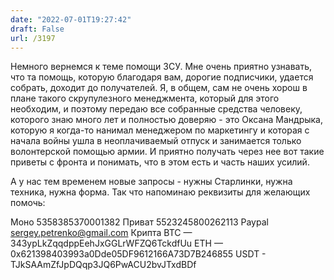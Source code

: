 ```yaml
---
date: "2022-07-01T19:27:42"
draft: False
url: /3197
---
```


Немного вернемся к теме помощи ЗСУ. Мне очень приятно узнавать, что та помощь, которую благодаря вам, дорогие подписчики, удается собрать, доходит до получателей. Я, в общем, сам не очень хорош в плане такого скрупулезного менеджмента, который для этого необходим, и поэтому передаю все собранные средства человеку, которого знаю много лет и полностью доверяю - это Оксана Мандрыка, которую я когда-то нанимал менеджером по маркетингу и которая с начала войны ушла в неоплачиваемый отпуск и занимается только волонтерской помощью армии. И приятно получать через нее вот такие приветы с фронта и понимать, что в этом есть и часть наших усилий.

А у нас тем временем новые запросы - нужны Старлинки, нужна техника, нужна форма. Так что напоминаю реквизиты для желающих помочь:

Моно 5358385370001382
Приват 5523245800262113
Paypal sergey.petrenko@gmail.com
Крипта 
BTC — 343ypLkZqqdppEehJxGGLrWFZQ6TckdfUu
ETH — 0x621398403993a0Dde05DF9612166A73D7B246855
USDT - TJkSAAmZfJpDQqp3JQ6PwACU2bvJTxdBDf
